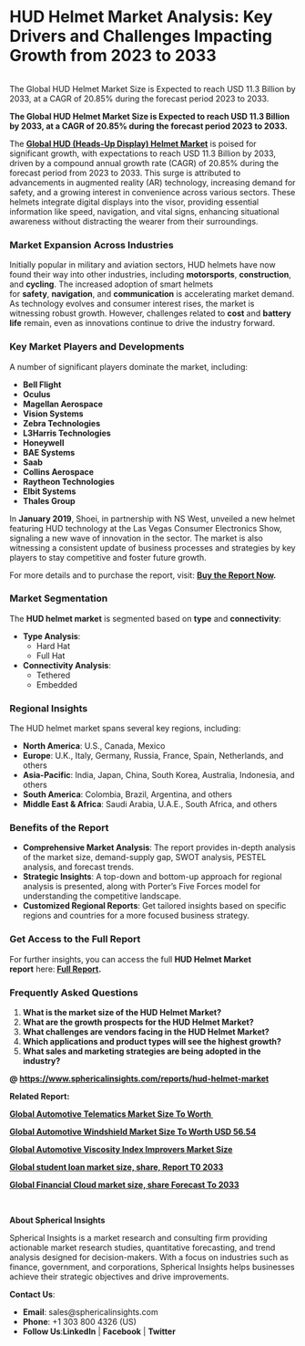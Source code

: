 <div class="wow_read_blog_hdr_img">
<div class="wow_read_blog_hdr_img_innr">
<h1><strong>HUD Helmet Market Analysis: Key Drivers and Challenges Impacting Growth from 2023 to 2033</strong></h1>
</div>
<div class="wow_main_float_head_img"><img src="https://www.vevioz.com/upload/photos/2025/01/hKQUErxi8LXVUTJfGxRd_09_71e6ff4b9e73f5b261fb741304ede55c_image.jpg" alt="" /></div>
</div>
<div class="read-blog-container">
<div class="read-blog-desc">
<p class="mb-0">The Global HUD Helmet Market Size is Expected to reach USD 11.3 Billion by 2033, at a CAGR of 20.85% during the forecast period 2023 to 2033.</p>
</div>
<div class="read-content">
<p><strong>The Global HUD Helmet Market Size is Expected to reach USD 11.3 Billion by 2033, at a CAGR of 20.85% during the forecast period 2023 to 2033.</strong></p>
<p>The&nbsp;<a href="https://www.sphericalinsights.com/reports/hud-helmet-market" target="_blank" rel="noopener noreferrer"><strong>Global HUD (Heads-Up Display) Helmet Market</strong></a>&nbsp;is poised for significant growth, with expectations to reach USD 11.3 Billion by 2033, driven by a compound annual growth rate (CAGR) of 20.85% during the forecast period from 2023 to 2033. This surge is attributed to advancements in augmented reality (AR) technology, increasing demand for safety, and a growing interest in convenience across various sectors. These helmets integrate digital displays into the visor, providing essential information like speed, navigation, and vital signs, enhancing situational awareness without distracting the wearer from their surroundings.</p>
<h3>Market Expansion Across Industries</h3>
<p>Initially popular in military and aviation sectors, HUD helmets have now found their way into other industries, including&nbsp;<strong>motorsports</strong>,&nbsp;<strong>construction</strong>, and&nbsp;<strong>cycling</strong>. The increased adoption of smart helmets for&nbsp;<strong>safety</strong>,&nbsp;<strong>navigation</strong>, and&nbsp;<strong>communication</strong>&nbsp;is accelerating market demand. As technology evolves and consumer interest rises, the market is witnessing robust growth. However, challenges related to&nbsp;<strong>cost</strong>&nbsp;and&nbsp;<strong>battery life</strong>&nbsp;remain, even as innovations continue to drive the industry forward.</p>
<h3>Key Market Players and Developments</h3>
<p>A number of significant players dominate the market, including:</p>
<ul>
<li><strong>Bell Flight</strong></li>
<li><strong>Oculus</strong></li>
<li><strong>Magellan Aerospace</strong></li>
<li><strong>Vision Systems</strong></li>
<li><strong>Zebra Technologies</strong></li>
<li><strong>L3Harris Technologies</strong></li>
<li><strong>Honeywell</strong></li>
<li><strong>BAE Systems</strong></li>
<li><strong>Saab</strong></li>
<li><strong>Collins Aerospace</strong></li>
<li><strong>Raytheon Technologies</strong></li>
<li><strong>Elbit Systems</strong></li>
<li><strong>Thales Group</strong></li>
</ul>
<p>In&nbsp;<strong>January 2019</strong>, Shoei, in partnership with NS West, unveiled a new helmet featuring HUD technology at the Las Vegas Consumer Electronics Show, signaling a new wave of innovation in the sector. The market is also witnessing a consistent update of business processes and strategies by key players to stay competitive and foster future growth.</p>
<p>For more details and to purchase the report, visit:&nbsp;<strong><a href="https://www.sphericalinsights.com/checkout/7733" target="_new" rel="nofollow">Buy the Report Now</a>.</strong></p>
<h3>Market Segmentation</h3>
<p>The&nbsp;<strong>HUD helmet market</strong>&nbsp;is segmented based on&nbsp;<strong>type</strong>&nbsp;and&nbsp;<strong>connectivity</strong>:</p>
<ul>
<li><strong>Type Analysis</strong>:
<ul>
<li>Hard Hat</li>
<li>Full Hat</li>
</ul>
</li>
<li><strong>Connectivity Analysis</strong>:
<ul>
<li>Tethered</li>
<li>Embedded</li>
</ul>
</li>
</ul>
<h3>Regional Insights</h3>
<p>The HUD helmet market spans several key regions, including:</p>
<ul>
<li><strong>North America</strong>: U.S., Canada, Mexico</li>
<li><strong>Europe</strong>: U.K., Italy, Germany, Russia, France, Spain, Netherlands, and others</li>
<li><strong>Asia-Pacific</strong>: India, Japan, China, South Korea, Australia, Indonesia, and others</li>
<li><strong>South America</strong>: Colombia, Brazil, Argentina, and others</li>
<li><strong>Middle East &amp; Africa</strong>: Saudi Arabia, U.A.E., South Africa, and others</li>
</ul>
<h3>Benefits of the Report</h3>
<ul>
<li><strong>Comprehensive Market Analysis</strong>: The report provides in-depth analysis of the market size, demand-supply gap, SWOT analysis, PESTEL analysis, and forecast trends.</li>
<li><strong>Strategic Insights</strong>: A top-down and bottom-up approach for regional analysis is presented, along with Porter&rsquo;s Five Forces model for understanding the competitive landscape.</li>
<li><strong>Customized Regional Reports</strong>: Get tailored insights based on specific regions and countries for a more focused business strategy.</li>
</ul>
<h3>Get Access to the Full Report</h3>
<p>For further insights, you can access the full&nbsp;<strong>HUD Helmet Market report</strong>&nbsp;here:<strong>&nbsp;<a href="https://www.sphericalinsights.com/reports/hud-helmet-market" target="_new" rel="nofollow">Full Report</a>.</strong></p>
<h3>Frequently Asked Questions</h3>
<ol>
<li><strong>What is the market size of the HUD Helmet Market?</strong></li>
<li><strong>What are the growth prospects for the HUD Helmet Market?</strong></li>
<li><strong>What challenges are vendors facing in the HUD Helmet Market?</strong></li>
<li><strong>Which applications and product types will see the highest growth?</strong></li>
<li><strong>What sales and marketing strategies are being adopted in the industry?</strong></li>
</ol>
<p><strong>@&nbsp;<a href="https://www.sphericalinsights.com/reports/hud-helmet-market" rel="nofollow">https://www.sphericalinsights.com/reports/hud-helmet-market</a></strong></p>
<p><strong>Related Report:</strong></p>
<p><strong><a href="https://www.globenewswire.com/news-release/2024/09/03/2939319/0/en/Global-Automotive-Telematics-Market-Size-To-Worth-USD-374-53-Billion-By-2033-CAGR-Of-16-20.html" target="_blank" rel="noopener noreferrer">Global Automotive Telematics Market Size To Worth&nbsp;</a></strong></p>
<p><strong><a href="https://www.globenewswire.com/news-release/2024/08/30/2938301/0/en/Global-Automotive-Windshield-Market-Size-To-Worth-USD-56-54-Billion-By-2033-CAGR-Of-6-12.html" target="_blank" rel="noopener noreferrer">Global Automotive Windshield Market Size To Worth USD 56.54</a></strong></p>
<p><strong><a href="https://www.globenewswire.com/news-release/2024/08/29/2937506/0/en/Global-Automotive-Viscosity-Index-Improvers-Market-Size-To-Worth-USD-7-27-Billion-By-2033-CAGR-Of-5-61.html" target="_blank" rel="noopener noreferrer">Global Automotive Viscosity Index Improvers Market Size</a></strong></p>
<p><strong><a href="https://www.sphericalinsights.jp/reports/student-loan-market" target="_blank" rel="noopener noreferrer">Global student loan market size, share, Report T0 2033</a></strong></p>
<p><strong><a href="https://www.sphericalinsights.jp/reports/finance-cloud-market" target="_blank" rel="noopener noreferrer">Global Financial Cloud market size, share Forecast To 2033</a></strong></p>
<p>&nbsp;</p>
<p><strong>About Spherical Insights</strong></p>
<p>Spherical Insights is a market research and consulting firm providing actionable market research studies, quantitative forecasting, and trend analysis designed for decision-makers. With a focus on industries such as finance, government, and corporations, Spherical Insights helps businesses achieve their strategic objectives and drive improvements.</p>
<p><strong>Contact Us</strong>:</p>
<ul>
<li><strong>Email</strong>:&nbsp;<a rel="noopener">sales@sphericalinsights.com</a></li>
<li><strong>Phone</strong>: +1 303 800 4326 (US)</li>
<li><strong>Follow Us</strong>:<strong>LinkedIn</strong>&nbsp;|&nbsp;<strong>Facebook</strong>&nbsp;|&nbsp;<strong>Twitter</strong></li>
</ul>
</div>
</div>

